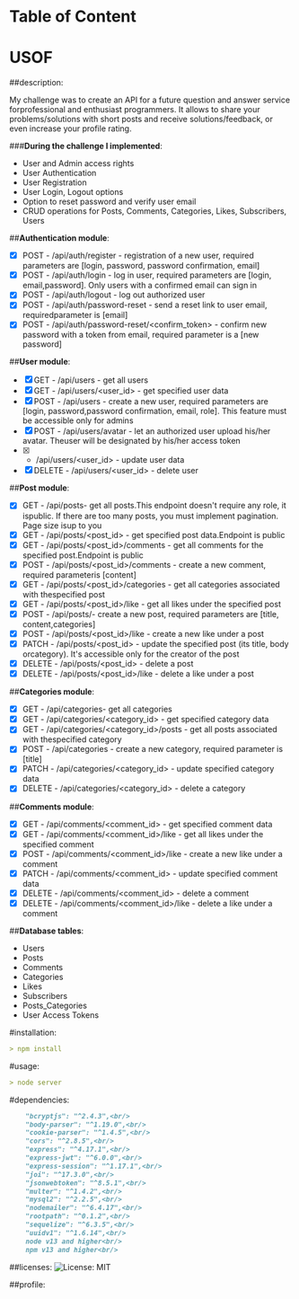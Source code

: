 # Table of Content
# USOF

##description:

My challenge was to create an API for a future question and answer service forprofessional and enthusiast programmers. It allows to share your problems/solutions with short posts and receive solutions/feedback, or even increase your profile rating.

###**During the challenge I implemented**:<br/>

- User and Admin access rights
- User Authentication
- User Registration
- User Login, Logout options
- Option to reset password and verify user email
- CRUD operations for Posts, Comments, Categories, Likes, Subscribers, Users

##**Authentication module**:<br/>
- [x] POST - /api/auth/register - registration of a new user, required parameters are [login, password, password confirmation, email]<br/>
- [x] POST - /api/auth/login - log in user, required parameters are [login, email,password]. Only users with a confirmed email can sign in<br/>
- [x] POST - /api/auth/logout - log out authorized user<br/>
- [x] POST - /api/auth/password-reset - send a reset link to user email, requiredparameter is [email]<br/>
- [x] POST - /api/auth/password-reset/<confirm_token> - confirm new password with a token from email, required parameter is a [new password]<br/>

##**User module**:<br/>
- [x] GET - /api/users - get all users<br/>
- [x] GET - /api/users/<user_id> - get specified user data<br/>
- [x] POST - /api/users - create a new user, required parameters are [login, password,password confirmation, email, role]. This feature must be accessible only for admins<br/>
- [x] POST - /api/users/avatar - let an authorized user upload his/her avatar. Theuser will be designated by his/her access token<br/>
- [x]  - /api/users/<user_id> - update user data<br/>
- [x] DELETE - /api/users/<user_id> - delete user<br/>

##**Post module**:<br/>
- [x] GET - /api/posts- get all posts.This endpoint doesn't require any role, it ispublic. If there are too many posts, you must implement pagination. Page size isup to you<br/>
- [x] GET - /api/posts/<post_id> - get specified post data.Endpoint is public<br/>
- [x] GET - /api/posts/<post_id>/comments - get all comments for the specified post.Endpoint is public<br/>
- [x] POST - /api/posts/<post_id>/comments - create a new comment, required parameteris [content]<br/>
- [x] GET - /api/posts/<post_id>/categories - get all categories associated with thespecified post<br/>
- [x] GET - /api/posts/<post_id>/like - get all likes under the specified post<br/>
- [x] POST - /api/posts/- create a new post, required parameters are [title, content,categories]<br/>
- [x] POST - /api/posts/<post_id>/like - create a new like under a post<br/>
- [x] PATCH - /api/posts/<post_id> - update the specified post (its title, body orcategory). It's accessible only for the creator of the post<br/>
- [x] DELETE - /api/posts/<post_id> - delete a post<br/>
- [x] DELETE - /api/posts/<post_id>/like - delete a like under a post<br/>

##**Categories module**:<br/>
- [x] GET - /api/categories- get all categories<br/>
- [x] GET - /api/categories/<category_id> - get specified category data<br/>
- [x] GET - /api/categories/<category_id>/posts - get all posts associated with thespecified category<br/>
- [x] POST - /api/categories - create a new category, required parameter is [title]<br/>
- [x] PATCH - /api/categories/<category_id> - update specified category data<br/>
- [x] DELETE - /api/categories/<category_id> - delete a category<br/>

##**Comments module**:<br/>
- [x] GET - /api/comments/<comment_id> - get specified comment data<br/>
- [x] GET - /api/comments/<comment_id>/like - get all likes under the specified comment<br/>
- [x] POST - /api/comments/<comment_id>/like - create a new like under a comment<br/>
- [x] PATCH - /api/comments/<comment_id> - update specified comment data<br/>
- [x] DELETE - /api/comments/<comment_id> - delete a comment<br/>
- [x] DELETE - /api/comments/<comment_id>/like - delete a like under a comment<br/>

##**Database tables**:<br/>

- Users<br/>
- Posts<br/>
- Comments<br/>
- Categories<br/>
- Likes<br/>
- Subscribers<br/>
- Posts_Categories<br/>
- User Access Tokens<br/>

#installation:
```md
> npm install
```
#usage:
```md
> node server
```

#dependencies:<br/>
```md
    "bcryptjs": "^2.4.3",<br/>
    "body-parser": "^1.19.0",<br/>
    "cookie-parser": "^1.4.5",<br/>
    "cors": "^2.8.5",<br/>
    "express": "^4.17.1",<br/>
    "express-jwt": "^6.0.0",<br/>
    "express-session": "^1.17.1",<br/>
    "joi": "^17.3.0",<br/>
    "jsonwebtoken": "^8.5.1",<br/>
    "multer": "^1.4.2",<br/>
    "mysql2": "^2.2.5",<br/>
    "nodemailer": "^6.4.17",<br/>
    "rootpath": "^0.1.2",<br/>
    "sequelize": "^6.3.5",<br/>
    "uuidv1": "^1.6.14",<br/>
    node v13 and higher<br/>
    npm v13 and higher<br/>
```
##licenses:
![License: MIT](https://img.shields.io/badge/License-MIT-green.svg)

##profile: